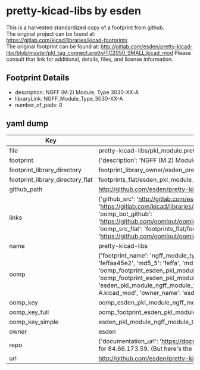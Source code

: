# pretty-kicad-libs by esden  
This is a harvested standardized copy of a footprint from github.  
The original project can be found at:  
https://gitlab.com/kicad/libraries/kicad-footprints  
The original footprint can be found at:
http://gitlab.com/esden/pretty-kicad-libs/blob/master/pkl_tag_connect.pretty/TC2050_SMALL.kicad_mod
Please consult that link for additional, details, files, and license information.  
## Footprint Details
* description: NGFF (M.2) Module, Type 3030-XX-A  
* libraryLink: NGFF_Module_Type_3030-XX-A  
* number_of_pads: 0  
## yaml dump  
| Key | Value |  
| --- | --- |  
| file | pretty-kicad-libs/pkl_module.pretty/NGFF_Module_Type_3030-XX-A.kicad_mod |  
| footprint | {'description': 'NGFF (M.2) Module, Type 3030-XX-A', 'libraryLink': 'NGFF_Module_Type_3030-XX-A', 'number_of_pads': 0} |  
| footprint_library_directory | footprint_library_owner/esden_pretty-kicad-libs |  
| footprint_library_directory_flat | footprints_flat/esden_pkl_module_ngff_module_type_3030_xx_a/working |  
| github_path | http://github.com/esden/pretty-kicad-libs/blob/master/pkl_module.pretty/NGFF_Module_Type_3030-XX-A.kicad_mod |  
| links | {'github_src': 'http://gitlab.com/esden/pretty-kicad-libs/blob/master/pkl_tag_connect.pretty/TC2050_SMALL.kicad_mod', 'github_src_repo': 'https://gitlab.com/kicad/libraries/kicad-footprints', 'oomp_bot': 'footprints/esden_pkl_module_ngff_module_type_3030_xx_a/working', 'oomp_bot_github': 'https://github.com/oomlout/oomlout_oomp_footprint_bot/tree/main/footprints/esden_pkl_module_ngff_module_type_3030_xx_a/working', 'oomp_src_flat': 'footprints_flat/footprints_flat/esden_pkl_module_ngff_module_type_3030_xx_a/working', 'oomp_src_flat_github': 'https://github.com/oomlout/oomlout_oomp_footprint_src/tree/main/footprints_flat/esden_pkl_module_ngff_module_type_3030_xx_a/working'} |  
| name | pretty-kicad-libs |  
| oomp | {'footprint_name': 'ngff_module_type_3030_xx_a', 'library_name': 'pkl_module', 'md5': 'feffaa45e28f450d6b56720ca4b88359', 'md5_10': 'feffaa45e2', 'md5_5': 'feffa', 'md5_6': 'feffaa', 'oomp_key': 'oomp_esden_pkl_module_ngff_module_type_3030_xx_a', 'oomp_key_extra': 'oomp_footprint_esden_pkl_module_ngff_module_type_3030_xx_a', 'oomp_key_full': 'oomp_footprint_esden_pkl_module_ngff_module_type_3030_xx_a_feffaa', 'oomp_key_simple': 'esden_pkl_module_ngff_module_type_3030_xx_a', 'original_filename': 'pretty-kicad-libs/pkl_module.pretty/NGFF_Module_Type_3030-XX-A.kicad_mod', 'owner_name': 'esden'} |  
| oomp_key | oomp_esden_pkl_module_ngff_module_type_3030_xx_a |  
| oomp_key_full | oomp_footprint_esden_pkl_module_ngff_module_type_3030_xx_a |  
| oomp_key_simple | esden_pkl_module_ngff_module_type_3030_xx_a |  
| owner | esden |  
| repo | {'documentation_url': 'https://docs.github.com/rest/overview/resources-in-the-rest-api#rate-limiting', 'message': "API rate limit exceeded for 84.66.173.59. (But here's the good news: Authenticated requests get a higher rate limit. Check out the documentation for more details.)"} |  
| url | http://github.com/esden/pretty-kicad-libs |  

